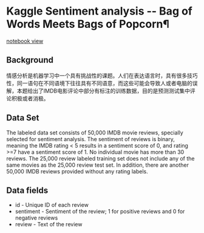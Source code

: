 # Kaggle Sentiment analysis -- Bag of Words Meets Bags of Popcorn¶
[notebook view](http://nbviewer.jupyter.org/github/xchaoo/lagouComment/tree/master/BagOfWordsMeetsBagsOfPopcorn.ipynb)
## Background
情感分析是机器学习中一个具有挑战性的课题。人们在表达语言时，具有很多技巧性，同一语句在不同语境下往往具有不同语意，而这些可能会导致人或者电脑的误解，本题给出了IMDB电影评论中部分有标注的训练数据，目的是预测测试集中评论积极或者消极。
## Data Set
The labeled data set consists of 50,000 IMDB movie reviews, specially selected for sentiment analysis. The sentiment of reviews is binary, meaning the IMDB rating < 5 results in a sentiment score of 0, and rating >=7 have a sentiment score of 1. No individual movie has more than 30 reviews. The 25,000 review labeled training set does not include any of the same movies as the 25,000 review test set. In addition, there are another 50,000 IMDB reviews provided without any rating labels.
## Data fields
* id - Unique ID of each review
* sentiment - Sentiment of the review; 1 for positive reviews and 0 for negative reviews
* review - Text of the review